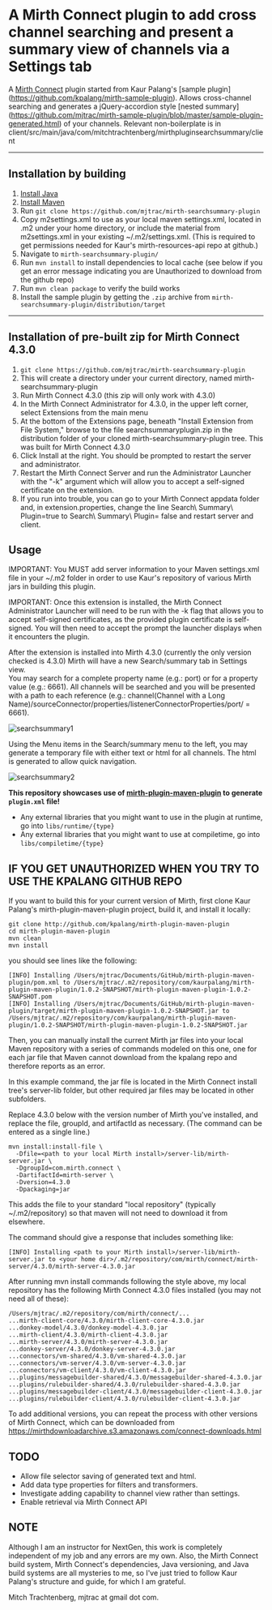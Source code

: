 # A Mirth Connect plugin to add cross channel searching and present a summary view of channels via a Settings tab

A [Mirth Connect](https://github.com/nextgenhealthcare/connect) plugin started from Kaur Palang's [sample plugin] (https://github.com/kpalang/mirth-sample-plugin).  Allows cross-channel searching and generates a jQuery-accordion style [nested summary] (https://github.com/mjtrac/mirth-sample-plugin/blob/master/sample-plugin-generated.html) of your channels.  Relevant non-boilerplate is in client/src/main/java/com/mitchtrachtenberg/mirthpluginsearchsummary/client

---

## Installation by building
1. [Install Java](https://www.javatpoint.com/javafx-how-to-install-java)
1. [Install Maven](https://www.javatpoint.com/how-to-install-maven)
1. Run `git clone https://github.com/mjtrac/mirth-searchsummary-plugin`
1. Copy  m2settings.xml to use as your local maven settings.xml, located in .m2 under your home directory, or include the <servers> material from m2settings.xml in your existing ~/.m2/settings.xml. (This is required to get permissions needed for Kaur's mirth-resources-api repo at github.)
1. Navigate to `mirth-searchsummary-plugin/`
1. Run `mvn install` to install dependencies to local cache (see below if you get an error message indicating you are Unauthorized to download from the github repo)
1. Run `mvn clean package` to verify the build works
1. Install the sample plugin by getting the `.zip` archive from `mirth-searchsummary-plugin/distribution/target`
---

## Installation of pre-built zip for Mirth Connect 4.3.0
1. `git clone https://github.com/mjtrac/mirth-searchsummary-plugin`
1. This will create a directory under your current directory, named mirth-searchsummary-plugin
1. Run Mirth Connect 4.3.0 (this zip will only work with 4.3.0)
1. In the Mirth Connect Administrator for 4.3.0, in the upper left corner, select Extensions from the main menu
1. At the bottom of the Extensions page, beneath "Install Extension from File System," browse to the file searchsummaryplugin.zip in the distribution folder of your cloned mirth-searchsummary-plugin tree. This was built for Mirth Connect 4.3.0
1. Click Install at the right.  You should be prompted to restart the server and administrator.
1. Restart the Mirth Connect Server and run the Administrator Launcher with the "-k" argument which will allow you to accept a self-signed certificate on the extension.
1. If you run into trouble, you can go to your Mirth Connect appdata folder and, in extension.properties, change the line Search\ Summary\ Plugin=true to Search\ Summary\ Plugin= false and restart server and client.
## Usage
IMPORTANT: You MUST add server information to your Maven settings.xml file in your ~/.m2 folder in order to use Kaur's repository of various Mirth jars in building this plugin.

IMPORTANT: Once this extension is installed, the Mirth Connect Administrator Launcher will need to be run with the -k flag that allows you to accept self-signed certificates, as the provided plugin certificate is self-signed.  You will then need to accept the prompt the launcher displays when it encounters the plugin.

After the extension is installed into Mirth 4.3.0 (currently the only version checked is 4.3.0) 
Mirth will have a new Search/summary tab in Settings view.  
You may search for a complete property name (e.g.: port) or for a property value (e.g.: 6661).  All channels will be searched and you will be presented with a path to each reference (e.g.: channel(Channel with a Long Name)/sourceConnector/properties/listenerConnectorProperties/port/ = 6661).

![searchsummary1](https://user-images.githubusercontent.com/2815700/231273566-91373440-e178-4050-98db-a27e62b35013.png)

Using the Menu items in the Search/summary menu to the left, you may generate a temporary file with either text or html for all channels.
The html is generated to allow quick navigation.

![searchsummary2](https://user-images.githubusercontent.com/2815700/231273674-6d0454fb-b7df-4e0d-8959-5cd722cd9666.png)


**This repository showcases use of [mirth-plugin-maven-plugin](https://github.com/kpalang/mirth-plugin-maven-plugin) to generate `plugin.xml` file!**

- Any external libraries that you might want to use in the plugin at runtime, go into `libs/runtime/{type}`
- Any external libraries that you might want to use at compiletime, go into `libs/compiletime/{type}`


## IF YOU GET UNAUTHORIZED WHEN YOU TRY TO USE THE KPALANG GITHUB REPO
If you want to build this for your current version of Mirth, first clone Kaur Palang's mirth-plugin-maven-plugin project, build it, and install it locally:
```
git clone http://github.com/kpalang/mirth-plugin-maven-plugin
cd mirth-plugin-maven-plugin
mvn clean
mvn install
```
you should see lines like the following:
```
[INFO] Installing /Users/mjtrac/Documents/GitHub/mirth-plugin-maven-plugin/pom.xml to /Users/mjtrac/.m2/repository/com/kaurpalang/mirth-plugin-maven-plugin/1.0.2-SNAPSHOT/mirth-plugin-maven-plugin-1.0.2-SNAPSHOT.pom
[INFO] Installing /Users/mjtrac/Documents/GitHub/mirth-plugin-maven-plugin/target/mirth-plugin-maven-plugin-1.0.2-SNAPSHOT.jar to /Users/mjtrac/.m2/repository/com/kaurpalang/mirth-plugin-maven-plugin/1.0.2-SNAPSHOT/mirth-plugin-maven-plugin-1.0.2-SNAPSHOT.jar
```
Then, you can manually install the current Mirth jar files into your local Maven 
repository with a series of commands modeled on this one, one for each jar file that Maven cannot download from the kpalang repo and therefore reports as an error.  

In this example command, the jar file is located in the Mirth Connect install tree's server-lib folder, but other required jar files may be located in other subfolders.  

Replace 4.3.0 below with the version number of Mirth you've installed, and replace the file, groupId, and artifactId as necessary. (The command can be entered as a single line.)

```
mvn install:install-file \
  -Dfile=<path to your local Mirth install>/server-lib/mirth-server.jar \
  -DgroupId=com.mirth.connect \
  -DartifactId=mirth-server \
  -Dversion=4.3.0
  -Dpackaging=jar
```
This adds the file to your standard "local repository" (typically ~/.m2/repository) so that maven will not need to download it from elsewhere. 

The command should give a response that includes something like:
```
[INFO] Installing <path to your Mirth install>/server-lib/mirth-server.jar to <your home dir>/.m2/repository/com/mirth/connect/mirth-server/4.3.0/mirth-server-4.3.0.jar
```

After running mvn install commands following the style above, my local repository has the following Mirth Connect 4.3.0 files installed (you may not need all of these):
```
/Users/mjtrac/.m2/repository/com/mirth/connect/...
...mirth-client-core/4.3.0/mirth-client-core-4.3.0.jar
...donkey-model/4.3.0/donkey-model-4.3.0.jar
...mirth-client/4.3.0/mirth-client-4.3.0.jar
...mirth-server/4.3.0/mirth-server-4.3.0.jar
...donkey-server/4.3.0/donkey-server-4.3.0.jar
...connectors/vm-shared/4.3.0/vm-shared-4.3.0.jar
...connectors/vm-server/4.3.0/vm-server-4.3.0.jar
...connectors/vm-client/4.3.0/vm-client-4.3.0.jar
...plugins/messagebuilder-shared/4.3.0/messagebuilder-shared-4.3.0.jar
...plugins/rulebuilder-shared/4.3.0/rulebuilder-shared-4.3.0.jar
...plugins/messagebuilder-client/4.3.0/messagebuilder-client-4.3.0.jar
...plugins/rulebuilder-client/4.3.0/rulebuilder-client-4.3.0.jar
```

To add additional versions, you can repeat the process with other versions of Mirth Connect, which can be downloaded from https://mirthdownloadarchive.s3.amazonaws.com/connect-downloads.html

## TODO
* Allow file selector saving of generated text and html.
* Add data type properties for filters and transformers.
* Investigate adding capability to channel view rather than settings.
* Enable retrieval via Mirth Connect API


## NOTE 
Although I am an instructor for NextGen, this work is completely independent of my job and any errors are my own.  Also, the Mirth Connect build system, Mirth Connect's dependencies, Java versioning, and Java build systems are all mysteries to me, so I've just tried to follow Kaur Palang's structure and guide, for which I am grateful.  

Mitch Trachtenberg, mjtrac at gmail dot com.
